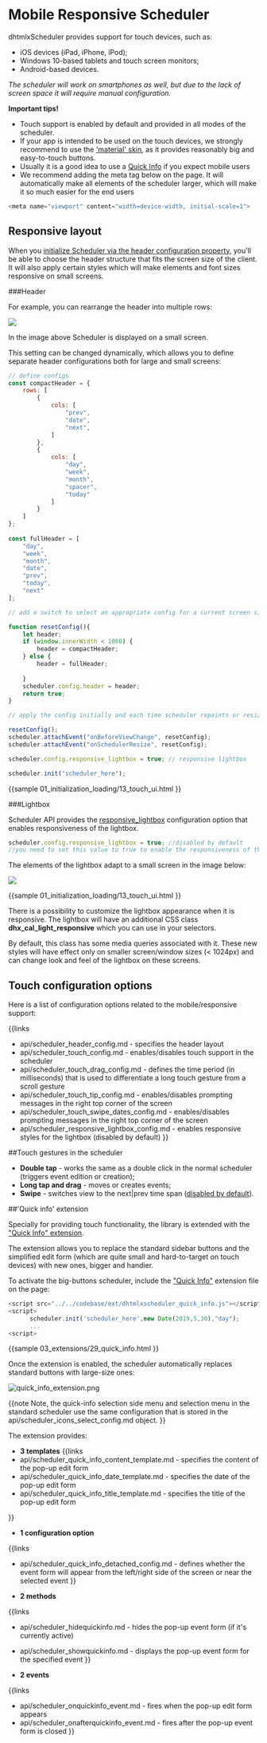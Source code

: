 Mobile Responsive Scheduler
==============

dhtmlxScheduler provides support for touch devices, such as:

- iOS devices (iPad, iPhone, iPod);
- Windows 10-based tablets and touch screen monitors;
- Android-based devices.

_The scheduler will work on smartphones as well, but due to the lack of screen space it will require manual configuration._

**Important tips!**


+ Touch support is enabled by default and provided in all modes of the scheduler.
+ If your app is intended to be used on the touch devices, we strongly recommend to use the ['material' skin](skins.md#materialskin), as it provides reasonably big and easy-to-touch buttons.
+ Usually it is a good idea to use a [Quick Info](extensions_list.md#quickinfo) if you expect mobile users
+ We recommend adding the meta tag below on the page. It will automatically make all elements of the scheduler larger, which will make it so much easier for the end users
   
~~~js
<meta name="viewport" content="width=device-width, initial-scale=1">
~~~

## Responsive layout

When you [initialize Scheduler via the header configuration property](initialization.md#initializingschedulerviaheaderconfig), you'll be able to choose the header structure that fits the screen size of the client.
It will also apply certain styles which will make elements and font sizes responsive on small screens.


###Header

For example, you can rearrange the header into multiple rows:

<img src="header_responsive.png"/>

In the image above Scheduler is displayed on a small screen. 

This setting can be changed dynamically, which allows you to define separate header configurations both for large and small screens:

~~~js
// define configs
const compactHeader = {
	rows: [
		{ 
			cols: [
				"prev",
				"date",
				"next",
			]
		},
		{ 
			cols: [
				"day",
				"week",
				"month",
				"spacer",
				"today"
			]
		}
	]
};
			
const fullHeader = [
	"day",
	"week",
	"month",
	"date",
	"prev",
	"today",
	"next"
];

// add a switch to select an appropriate config for a current screen size

function resetConfig(){
	let header;
	if (window.innerWidth < 1000) {
		header = compactHeader;
	} else {
		header = fullHeader;
	
	}
	scheduler.config.header = header;
	return true;
}

// apply the config initially and each time scheduler repaints or resizes:

resetConfig();
scheduler.attachEvent("onBeforeViewChange", resetConfig);
scheduler.attachEvent("onSchedulerResize", resetConfig);

scheduler.config.responsive_lightbox = true; // responsive lightbox

scheduler.init("scheduler_here");
~~~

{{sample
	01_initialization_loading/13_touch_ui.html
}}


###Lightbox

Scheduler API provides the [responsive_lightbox](api/scheduler_responsive_lightbox_config.md) configuration option that enables responsiveness of the lightbox. 

~~~~js
scheduler.config.responsive_lightbox = true; //disabled by default
//you need to set this value to true to enable the responsiveness of the lightbox
~~~~

The elements of the lightbox adapt to a small screen in the image below:

<img src="lightbox_responsive.png"/>

{{sample
	01_initialization_loading/13_touch_ui.html
}}

There is a possibility to customize the lightbox appearance when it is responsive. The lightbox will have an additional CSS class <b>dhx_cal_light_responsive</b> which you can use in your selectors.

By default, this class has some media queries associated with it. 
These new styles will have effect only on smaller screen/window sizes (< 1024px) and can change look and feel of the lightbox on these screens.

## Touch configuration options 

Here is a list of configuration options related to the mobile/responsive support:

{{links
- api/scheduler_header_config.md - specifies the header layout
- api/scheduler_touch_config.md - enables/disables touch support in the scheduler
- api/scheduler_touch_drag_config.md - defines the time period (in milliseconds) that is used to differentiate a long touch gesture from a scroll gesture
- api/scheduler_touch_tip_config.md - enables/disables prompting messages in the right top corner of the screen
- api/scheduler_touch_swipe_dates_config.md - enables/disables prompting messages in the right top corner of the screen
- api/scheduler_responsive_lightbox_config.md - enables responsive styles for the lightbox (disabled by default)
}}


##Touch gestures in the scheduler


- **Double tap** -  works the same as a double click in the normal scheduler (triggers event edition or creation);
- **Long tap and drag**  - moves or creates events;
- **Swipe** - switches view to the next|prev time span ([disabled by default](api/scheduler_touch_swipe_dates_config.md)).

##'Quick info' extension


Specially for providing touch functionality, the library is extended with the ["Quick Info" extension](extensions_list.md#quickinfo).

The extension allows you to replace the standard sidebar buttons and the simplified edit form 
(which are quite small and hard-to-target on touch devices) with new ones, bigger and handier.

To activate the big-buttons scheduler, include the ["Quick Info"](extensions_list.md#quickinfo) extension file on the page:

~~~js
<script src="../../codebase/ext/dhtmlxscheduler_quick_info.js"></script>
<script>
      scheduler.init('scheduler_here',new Date(2019,5,30),"day");
      ...
<script>
~~~

{{sample
	03_extensions/29_quick_info.html
}}

Once the extension is enabled, the scheduler automatically replaces standard buttons with large-size ones:

![quick_info_extension.png](quick_info_extension.png)

{{note
Note, the quick-info selection side menu and selection menu in  the standard scheduler  use the same configuration that is stored in the api/scheduler_icons_select_config.md object.
}}


The extension provides:


- **3 templates** 
{{links
- api/scheduler_quick_info_content_template.md - specifies the content of the pop-up edit form
- api/scheduler_quick_info_date_template.md - specifies the date of the pop-up edit form
- api/scheduler_quick_info_title_template.md - specifies the title of the pop-up edit form

}}

- **1 configuration option**

{{links
- api/scheduler_quick_info_detached_config.md - defines whether the event form will appear from the left/right side of the screen or near the selected event
}}


- **2 methods** 

{{links
- api/scheduler_hidequickinfo.md - hides the pop-up event form (if it's currently active)
- api/scheduler_showquickinfo.md - displays the pop-up event form for the specified event
}}

- **2 events**

{{links
- api/scheduler_onquickinfo_event.md - fires when the pop-up edit form appears
- api/scheduler_onafterquickinfo_event.md - fires after the pop-up event form is closed
}}